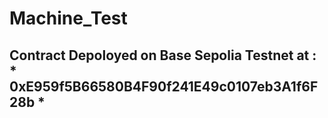 # Machine_Test

## Contract Depoloyed on Base Sepolia Testnet at : * 0xE959f5B66580B4F90f241E49c0107eb3A1f6F28b *
